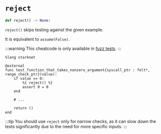 # `reject`
```python
def reject() -> None:
```
`reject()` skips testing against the given example.

It is equivalent to `assume(False)`.

:::warning
This cheatcode is only available in [fuzz tests](../03-fuzzing/README.md).
:::

```cairo
%lang starknet

@external
func test_function_that_takes_nonzero_argument{syscall_ptr : felt*, range_check_ptr}(value):
    if value == 0:
        %{ reject() %}
        assert 0 = 0
    end

    # ...

    return ()
end
```

:::tip
You should use `reject` only for narrow checks, as it can slow down the tests significantly due to
the need for more specific inputs.
:::
